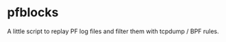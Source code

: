 pfblocks
========

A little script to replay PF log files and filter them with tcpdump / BPF rules.

